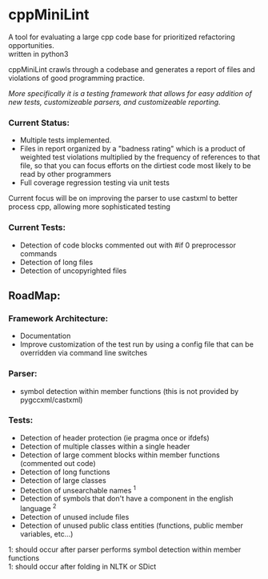 # cppMiniLint
A tool for evaluating a large cpp code base for prioritized refactoring opportunities.  
written in python3

cppMiniLint crawls through a codebase and generates a report of files and violations of 
good programming practice.

*More specifically it is a testing framework that allows for easy addition of new tests, 
customizeable parsers, and customizeable reporting.*

### Current Status:
- Multiple tests implemented.  
- Files in report organized by a "badness rating" which is a product of weighted test violations 
  multiplied by the frequency of references to that file, so that you can focus efforts on the 
  dirtiest code most likely to be read by other programmers
- Full coverage regression testing via unit tests

Current focus will be on improving the parser to use castxml to
better process cpp, allowing more sophisticated testing

### Current Tests:
- Detection of code blocks commented out with #if 0 preprocessor commands
- Detection of long files
- Detection of uncopyrighted files

## RoadMap:
### Framework Architecture:
- Documentation
- Improve customization of the test run by using a config file that can be overridden via
  command line switches

### Parser:
- symbol detection within member functions (this is not provided by pygccxml/castxml)

### Tests:
- Detection of header protection (ie pragma once or ifdefs)
- Detection of multiple classes within a single header
- Detection of large comment blocks within member functions (commented out code)
- Detection of long functions 
- Detection of large classes
- Detection of unsearchable names <sup>1</sup>
- Detection of symbols that don't have a component in the english language <sup>2</sup>
- Detection of unused include files
- Detection of unused public class entities (functions, public member variables, etc...)

1: should occur after parser performs symbol detection within member functions<BR>
1: should occur after folding in NLTK or SDict
